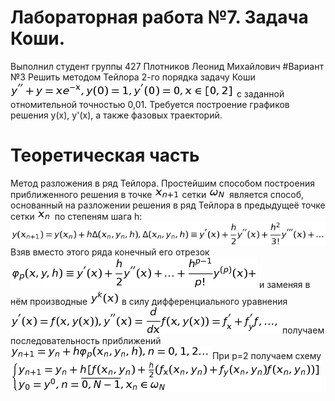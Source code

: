 # Лабораторная работа №7. Задача Коши.
Выполнил студент группы 427
Плотников Леонид Михайлович
#Вариант №3
Решить методом Тейлора 2-го порядка задачу Коши
![1](1.png)
с заданной отномительной точностью 0,01.
Требуется построение графиков решения y(x), y'(x), а также фазовых траекторий.
# Теоретическая часть
Метод разложения в ряд Тейлора.
Простейшим способом построения приближенного решения в точке 
![2](2.png) сетки 
![3](3.png) является способ, основанный на разложении решения в ряд Тейлора в предыдущеё точке сетки 
![4](4.png) по степеням шага h:
![5](5.png)
Взяв вместо этого ряда конечный его отрезок
![6](6.png) и заменяя в нём производные
![7](7.png) в силу дифференциального уравнения
![8](8.png) получаем последовательность приближений
![9](9.png)
При p=2 получаем схему
![10](10.png)
